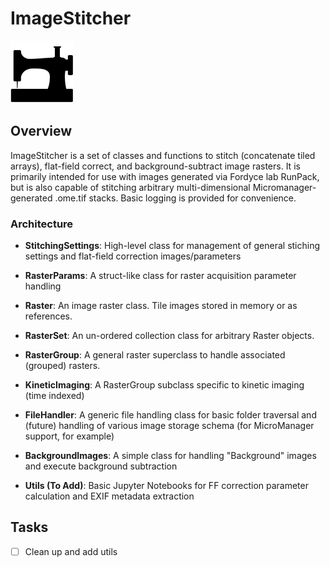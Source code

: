 # ImageStitcher
!["One Piece at a Time"](/resources/one_piece_at_a_time.png)

## Overview
ImageStitcher is a set of classes and functions to stitch (concatenate tiled arrays), flat-field correct, and background-subtract image rasters. It is primarily intended for use with images generated via Fordyce lab RunPack, but is also capable of stitching arbitrary multi-dimensional Micromanager-generated .ome.tif stacks. Basic logging is provided for convenience.

### Architecture
- **StitchingSettings**: High-level class for management of general stiching settings and flat-field correction images/parameters
- **RasterParams**: A struct-like class for raster acquisition parameter handling
- **Raster**: An image raster class. Tile images stored in memory or as references.
- **RasterSet**: An un-ordered collection class for arbitrary Raster objects.
- **RasterGroup**: A general raster superclass to handle associated (grouped) rasters.
- **KineticImaging**: A RasterGroup subclass specific to kinetic imaging (time indexed)
- **FileHandler**: A generic file handling class for basic folder traversal and (future) handling of various image storage schema (for MicroManager support, for example)
- **BackgroundImages**: A simple class for handling "Background" images and execute background subtraction

- **Utils (To Add)**: Basic Jupyter Notebooks for FF correction parameter calculation and EXIF metadata extraction

## Tasks
- [ ] Clean up and add utils 
